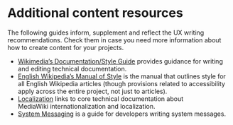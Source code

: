 # Additional content resources

The following guides inform, supplement and reflect the UX writing recommendations. Check them in case you need more information about how to create content for your projects.

- [Wikimedia’s Documentation/Style Guide](https://www.mediawiki.org/wiki/Documentation/Style_guide#Voice_and_tone) provides guidance for writing and editing technical documentation.
- [English Wikipedia’s Manual of Style](https://en.wikipedia.org/wiki/Wikipedia:Manual_of_Style) is the manual that outlines style for all English Wikipedia articles (though provisions related to accessibility apply across the entire project, not just to articles).
- [Localization](https://www.mediawiki.org/wiki/Localisation) links to core technical documentation about MediaWiki internationalization and localization.
- [System Messaging](https://www.mediawiki.org/wiki/Help:System_message) is a guide for developers writing system messages.